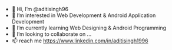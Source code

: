 - 👋 Hi, I’m @aditisingh96
- 👀 I’m interested in Web Development & Android Application Development
- 🌱 I’m currently learning Web Designing & Android Programming
- 💞️ I’m looking to collaborate on ...
- 📫 reach me https://www.linkedin.com/in/aditisingh1996

<!---
aditisingh96/aditisingh96 is a ✨ special ✨ repository because its `README.md` (this file) appears on your GitHub profile.
You can click the Preview link to take a look at your changes.
--->
